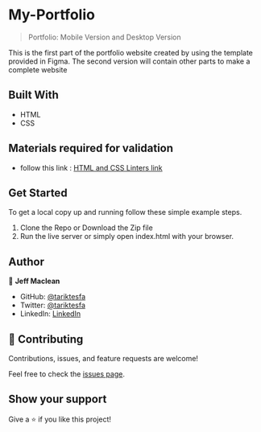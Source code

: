 
# My-Portfolio

> Portfolio: Mobile Version and Desktop Version

This is the first part of the portfolio website created by using the template provided in Figma.
The second version will contain other parts to make a complete website 


## Built With

- HTML
- CSS


## Materials required for validation

- follow this link :
 [HTML and CSS Linters link]( https://github.com/microverseinc/linters-config/tree/master/html-css)



## Get Started

To get a local copy up and running follow these simple example steps.

1. Clone the Repo or Download the Zip file
2. Run the live server or simply open index.html with your browser.

## Author

👤 **Jeff Maclean**

- GitHub: [@tariktesfa](https://github.com/bollavilla)
- Twitter: [@tariktesfa](https://twitter.com/jeff_maclean_austen)
- LinkedIn: [LinkedIn](https://www.linkedin.com/in/jeff-austen-maclean/)

## 🤝 Contributing

Contributions, issues, and feature requests are welcome!

Feel free to check the [issues page](../../issues/).

## Show your support

Give a ⭐️ if you like this project!
